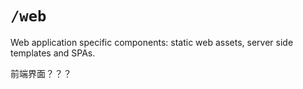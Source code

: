# `/web`

Web application specific components: static web assets, server side templates and SPAs.

前端界面？？？
